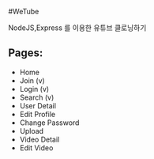 #WeTube

NodeJS,Express 를 이용한 유튜브 클로닝하기

## Pages:

- Home
- Join (v)
- Login (v)
- Search (v)
- User Detail
- Edit Profile
- Change Password
- Upload
- Video Detail
- Edit Video
